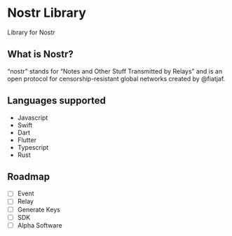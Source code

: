 # Nostr Library

Library for Nostr

## What is Nostr?

“nostr” stands for “Notes and Other Stuff Transmitted by Relays” and is an open protocol for censorship-resistant global networks created by @fiatjaf.

## Languages supported

- Javascript
- Swift
- Dart
- Flutter
- Typescript
- Rust


## Roadmap

- [ ] Event
- [ ] Relay
- [ ] Generate Keys
- [ ] SDK
- [ ] Alpha Software
